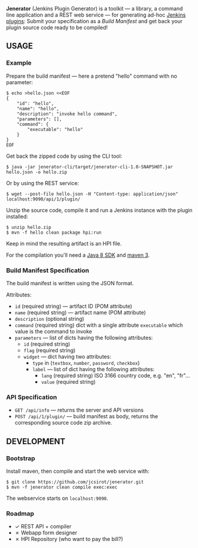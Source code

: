 

**Jenerator** (Jenkins Plugin Generator) is a toolkit — a library, a command line application and a REST web service — for generating ad-hoc [Jenkins plugins](https://wiki.jenkins-ci.org/display/JENKINS/Plugin+tutorial):
Submit your specification as a _Build Manifest_ and get back your plugin source code ready to be compiled!


USAGE
-----

### Example

Prepare the build manifest — here a pretend "hello" command with no parameter:

	$ echo >hello.json <<EOF
	{
		"id": "hello",
		"name": "hello",
		"description": "invoke hello command",
		"parameters": [],
		"command": {
			"executable": "hello"
		}
	}
	EOF

Get back the zipped code by using the CLI tool:

	$ java -jar jenerator-cli/target/jenerator-cli-1.0-SNAPSHOT.jar hello.json -o hello.zip

Or by using the REST service:

	$ wget --post-file hello.json -H "Content-type: application/json" localhost:9090/api/1/plugin/

Unzip the source code,
compile it and run a Jenkins instance with the plugin installed:

	$ unzip hello.zip
	$ mvn -f hello clean package hpi:run

Keep in mind the resulting artifact is an HPI file.

For the compilation you'll need a
[Java 8 SDK](http://java.oracle.com)
and
[maven 3](http://maven.apache.org).

### Build Manifest Specification

The build manifest is written using the JSON format.

Attributes:
  * `id` (required string) — artifact ID (POM attribute)
  * `name` (required string) — artifact name (POM attribute)
  * `description` (optional string)
  * `command` (required string) dict with a single attribute `executable` which value is the command to invoke
  * `parameters` — list of dicts having the following attributes:
    - `id` (required string)
    - `flag` (required string)
    - `widget` — dict having two attributes:
      - `type` in (`textbox`, `number`, `password`, `checkbox`)
      - `label` — list of dict having the following attributes:
        * `lang` (required string) ISO 3166 country code, e.g. "en", "fr"...
        * `value` (required string)

### API Specification

  * `GET /api/info` — returns the server and API versions
  * `POST /api/1/plugin/` — build manifest as body, returns the corresponding source code zip archive.


DEVELOPMENT
-----------

### Bootstrap

Install maven, then compile and start the web service with:

	$ git clone https://github.com/jcsirot/jenerator.git
	$ mvn -f jenerator clean compile exec:exec

The webservice starts on `localhost:9090`.

### Roadmap

  * ✓ REST API + compiler
  * ✗ Webapp form designer
  * ✗ HPI Repository (who want to pay the bill?)
